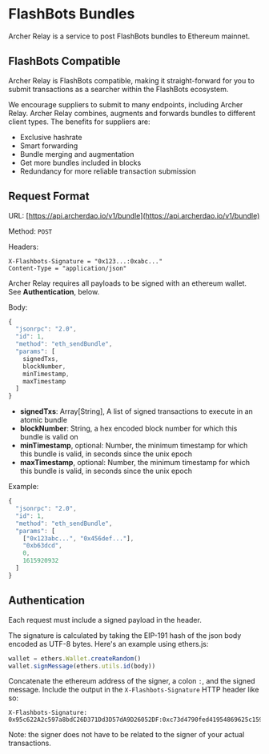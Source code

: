 # FlashBots Bundles

Archer Relay is a service to post FlashBots bundles to Ethereum mainnet.

## FlashBots Compatible

Archer Relay is FlashBots compatible, making it straight-forward for you to submit transactions as a searcher within the FlashBots ecosystem.

We encourage suppliers to submit to many endpoints, including Archer Relay. Archer Relay combines, augments and forwards bundles to different client types. The benefits for suppliers are:

* Exclusive hashrate
* Smart forwarding
* Bundle merging and augmentation
* Get more bundles included in blocks
* Redundancy for more reliable transaction submission

## Request Format

URL: [https://api.archerdao.io/v1/bundle](https://api.archerdao.io/v1/bundle)

Method: `POST`

Headers:

```text
X-Flashbots-Signature = "0x123...:0xabc..."
Content-Type = "application/json"
```

Archer Relay requires all payloads to be signed with an ethereum wallet. See **Authentication**, below.

Body:

```javascript
{
  "jsonrpc": "2.0",
  "id": 1,
  "method": "eth_sendBundle",
  "params": [
    signedTxs,
    blockNumber,
    minTimestamp,
    maxTimestamp
  ]
}
```

* **signedTxs**: Array\[String\], A list of signed transactions to execute in an atomic bundle
* **blockNumber**: String, a hex encoded block number for which this bundle is valid on
* **minTimestamp**, optional: Number, the minimum timestamp for which this bundle is valid, in seconds since the unix epoch
* **maxTimestamp**, optional: Number, the minimum timestamp for which this bundle is valid, in seconds since the unix epoch

Example:

```javascript
{
  "jsonrpc": "2.0",
  "id": 1,
  "method": "eth_sendBundle",
  "params": [
    ["0x123abc...", "0x456def..."],
    "0xb63dcd",
    0,
    1615920932
  ]
}
```

## Authentication

Each request must include a signed payload in the header.

The signature is calculated by taking the EIP-191 hash of the json body encoded as UTF-8 bytes. Here's an example using ethers.js:

```javascript
wallet = ethers.Wallet.createRandom()
wallet.signMessage(ethers.utils.id(body))
```

Concatenate the ethereum address of the signer, a colon `:`, and the signed message. Include the output in the `X-Flashbots-Signature` HTTP header like so:

```text
X-Flashbots-Signature: 0x95c622A2c597a8bdC26D371Dd3D57dA9D26052DF:0xc73d4790fed41954869625c159a4617e3374019839a8ad72de15e41371719d6873c780e00293fcdc100aa505f33dd8480e7b07551483c8c438fe8236972d26ca1c
```

Note: the signer does not have to be related to the signer of your actual transactions.

